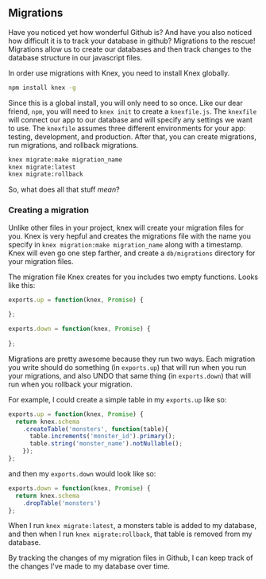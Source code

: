 ## Migrations

Have you noticed yet how wonderful Github is? And have you also noticed how difficult it is to track your database in github? Migrations to the rescue! Migrations allow us to create our databases and then track changes to the database structure in our javascript files.

In order use migrations with Knex, you need to install Knex globally.

```bash
npm install knex -g
```

Since this is a global install, you will only need to so once. Like our dear friend, `npm`, you will need to `knex init` to create a `knexfile.js`. The `knexfile` will connect our app to our database and will specify any settings we want to use. The `knexfile` assumes three different environments for your app: testing, development, and production. After that, you can create migrations, run migrations, and rollback migrations.

```bash
knex migrate:make migration_name
knex migrate:latest
knex migrate:rollback
```

So, what does all that stuff *mean*? 

### Creating a migration

Unlike other files in your project, knex will create your migration files for  you. Knex is very hepful and creates the migrations file with the name you specify in `knex migration:make migration_name` along with a timestamp. Knex will even go one step farther, and create a `db/migrations` directory for your migration files.

The migration file Knex creates for you includes two empty functions.
Looks like this:

```js
exports.up = function(knex, Promise) {
  
};

exports.down = function(knex, Promise) {
  
};
```
Migrations are pretty awesome because they run two ways. Each migration you write should do something (in `exports.up`) that will run when you run your migrations, and also UNDO that same thing (in `exports.down`) that will run when you rollback your migration.

For example, I could create a simple table in my `exports.up` like so:
```js
exports.up = function(knex, Promise) {
  return knex.schema
    .createTable('monsters', function(table){
      table.increments('monster_id').primary();
      table.string('monster_name').notNullable();
    });
};
```

and then my `exports.down` would look like so:
```js
exports.down = function(knex, Promise) {
  return knex.schema
    .dropTable('monsters')
};
```

When I run `knex migrate:latest`, a monsters table is added to my database, and then when I run `knex migrate:rollback`, that table is removed from my database.

By tracking the changes of my migration files in Github, I can keep track of the changes I've made to my database over time.